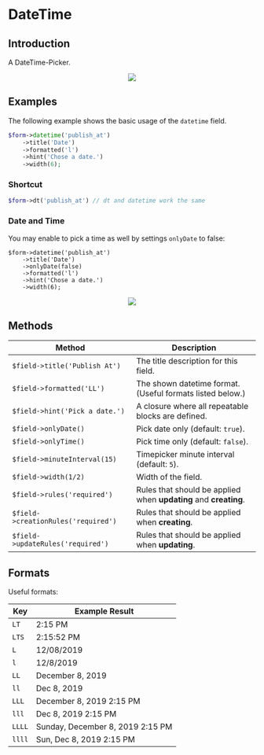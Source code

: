 # DateTime

## Introduction

A DateTime-Picker.

<center>
      <img src="./screens/datetime/example.png" style="max-width:400px">
</center>

## Examples

The following example shows the basic usage of the `datetime` field.

```php
$form->datetime('publish_at')
    ->title('Date')
    ->formatted('l')
    ->hint('Chose a date.')
    ->width(6);
```

### Shortcut

```php
$form->dt('publish_at') // dt and datetime work the same
```

### Date and Time

You may enable to pick a time as well by settings `onlyDate` to false:

```php{3}
$form->datetime('publish_at')
    ->title('Date')
    ->onlyDate(false)
    ->formatted('l')
    ->hint('Chose a date.')
    ->width(6);
```

<center>
      <img src="./screens/datetime/date_and_time.png" style="max-width:400px">
</center>

## Methods

| Method                              | Description                                                      |
| ----------------------------------- | ---------------------------------------------------------------- |
| `$field->title('Publish At')`       | The title description for this field.                            |
| `$field->formatted('LL')`           | The shown datetime format. (Useful formats listed below.)       |
| `$field->hint('Pick a date.')`      | A closure where all repeatable blocks are defined.               |
| `$field->onlyDate()`                | Pick date only (default: `true`).                                |
| `$field->onlyTime()`                | Pick time only (default: `false`).                               |
| `$field->minuteInterval(15)`        | Timepicker minute interval (default: `5`).                       |
| `$field->width(1/2)`                | Width of the field.                                              |
| `$field->rules('required')`         | Rules that should be applied when **updating** and **creating**. |
| `$field->creationRules('required')` | Rules that should be applied when **creating**.                  |
| `$field->updateRules('required')`   | Rules that should be applied when **updating**.                  |

## Formats

Useful formats:

| Key    | Example Result                   |
| ------ | -------------------------------- |
| `LT`   | 2:15 PM                          |
| `LTS`  | 2:15:52 PM                       |
| `L`    | 12/08/2019                       |
| `l`    | 12/8/2019                        |
| `LL`   | December 8, 2019                 |
| `ll`   | Dec 8, 2019                      |
| `LLL`  | December 8, 2019 2:15 PM         |
| `lll`  | Dec 8, 2019 2:15 PM              |
| `LLLL` | Sunday, December 8, 2019 2:15 PM |
| `llll` | Sun, Dec 8, 2019 2:15 PM         |
